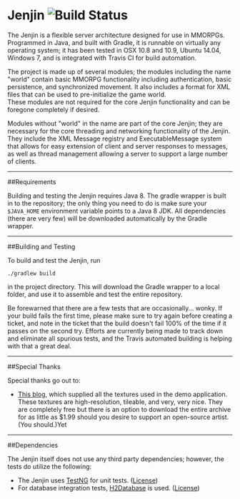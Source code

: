 Jenjin ![Build Status](https://travis-ci.org/floralvikings/jenjin.svg?branch=jenjin-184)
=====

The Jenjin is a flexible server architecture designed for use in MMORPGs.
Programmed in Java, and built with Gradle, it is runnable on virtually any operating
system; it has been tested in OSX 10.8 and 10.9, Ubuntu 14.04, Windows 7, and is integrated
with Travis CI for build automation.

The project is made up of several modules; the modules including the name "world" contain
basic MMORPG functionality including authentication, basic persistence, and synchronized movement.
It also includes a format for XML files that can be used to pre-initialize the game world.  
These modules are not required for the core Jenjin functionality and can be foregone completely if desired.

Modules without "world" in the name are part of the core Jenjin; they are necessary for the
core threading and networking functionality of the Jenjin.  They include the XML Message registry and ExecutableMessage
system that allows for easy extension of client and server responses to messages, as well as thread management
allowing a server to support a large number of clients.

***

##Requirements

Building and testing the Jenjin requires Java 8.  The gradle wrapper is built in to the repository; the only thing
you need to do is make sure your ```$JAVA_HOME``` environment variable points to a Java 8 JDK.  All dependencies (there
are very few) will be downloaded automatically by the Gradle wrapper.

***

##Building and Testing

To build and test the Jenjin, run

`./gradlew build`

in the project directory.  This will download the Gradle wrapper to a local folder, and use it to assemble and test the
entire repository.

Be forewarned that there are a few tests that are occasionally... wonky.  If your build fails the first time, please
make sure to try again before creating a ticket, and note in the ticket that the build doesn't fail 100% of the time
if it passes on the second try.  Efforts are currently being made to track down and eliminate all spurious tests, and
the Travis automated building is helping with that a great deal.

***

##Special Thanks

Special thanks go out to:

* [This blog](http://seamless-pixels.blogspot.co.uk/), which supplied all the textures used in the demo application.  These
textures are high-resolution, tileable, and very, very nice.  They are completely free but there is an option to download the entire
archive for as little as $1.99 should you desire to support an open-source artist. (You should.)Yet 

***

##Dependencies

The Jenjin itself does not use any third party dependencies; however, the tests do utilize the following:

* The Jenjin uses [TestNG](http://testng.org/doc/index.html) for unit tests. ([License](http://testng.org/license/))
* For database integration tests, [H2Database](http://h2database.com/html/main.html) is used. ([License](http://h2database.com/html/license.html))
